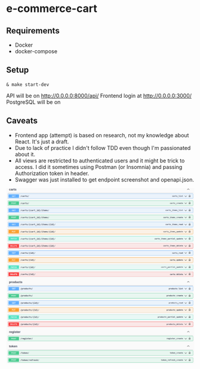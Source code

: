 # e-commerce-cart

## Requirements
  * Docker
  * docker-compose

## Setup

    & make start-dev

API will be on http://0.0.0.0:8000/api/
Frontend login at http://0.0.0.0:3000/
PostgreSQL will be on

## Caveats

* Frontend app (attempt) is based on research, not my knowledge about React. It's just a draft.
* Due to lack of practice I didn't follow TDD even though I'm passionated about it.
* All views are restricted to authenticated users and it might be trick to access. I did it sometimes using Postman (or Insomnia) and passing Authorization token in header.
* Swagger was just installed to get endpoint screenshot and openapi.json.

![endpoint](./openapi/imgs/endpoints.png)
